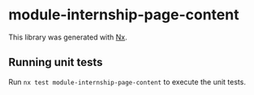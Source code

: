 # module-internship-page-content

This library was generated with [Nx](https://nx.dev).

## Running unit tests

Run `nx test module-internship-page-content` to execute the unit tests.
